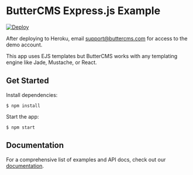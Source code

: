 # ButterCMS Express.js Example

[![Deploy](https://www.herokucdn.com/deploy/button.svg)](https://heroku.com/deploy)

After deploying to Heroku, email support@buttercms.com for access to the demo account.

This app uses EJS templates but ButterCMS works with any templating engine like Jade, Mustache, or React.

## Get Started

Install dependencies:

```
$ npm install
```

Start the app:

```
$ npm start
```

## Documentation

For a comprehensive list of examples and API docs, check out our [documentation](https://buttercms.com/docs/).
